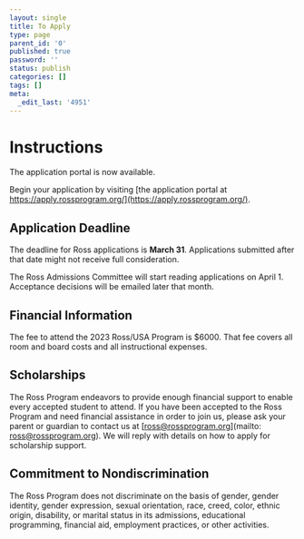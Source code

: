 ```yaml
---
layout: single
title: To Apply
type: page
parent_id: '0'
published: true
password: ''
status: publish
categories: []
tags: []
meta:
  _edit_last: '4951'
---
```


# Instructions

The application portal is now available.

Begin your application by visiting [the application portal at https://apply.rossprogram.org/](https://apply.rossprogram.org/).

## Application Deadline
  
The deadline for Ross applications is **March 31**. Applications submitted 
after that date might not receive full consideration.

The Ross Admissions Committee will start reading applications on April 1.  Acceptance
decisions will be emailed later that month.
  

## Financial Information

The fee to attend the 2023 Ross/USA Program is $6000. That fee covers 
all room and board costs and all instructional expenses. 

## Scholarships

The Ross Program endeavors to provide enough financial support to
enable every accepted student to attend. If you have been accepted to
the Ross Program and need financial assistance in order to join us,
please ask your parent or guardian to contact us at
[ross@rossprogram.org](mailto: ross@rossprogram.org). We will reply
with details on how to apply for scholarship support.

## Commitment to Nondiscrimination

The Ross Program does not discriminate on the basis of gender, gender
identity, gender expression, sexual orientation, race, creed, color,
ethnic origin, disability, or marital status in its admissions,
educational programming, financial aid, employment practices, or other
activities.


